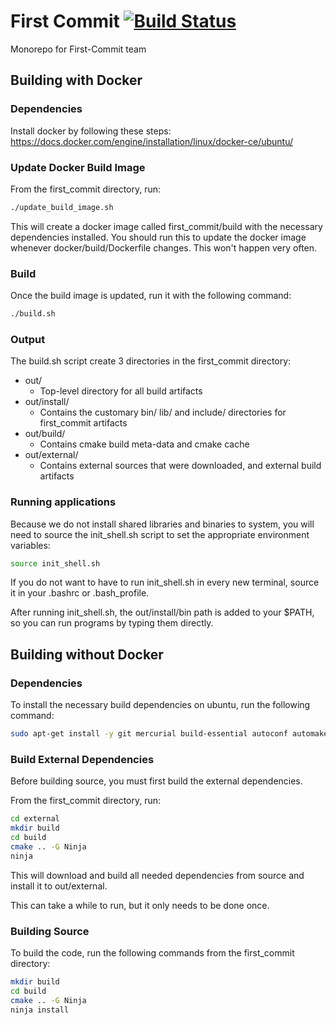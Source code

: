 # First Commit [![Build Status](https://travis-ci.org/First-Commit/first_commit.svg?branch=master)](https://travis-ci.org/First-Commit/first_commit)
Monorepo for First-Commit team

## Building with Docker
### Dependencies
Install docker by following these steps:
https://docs.docker.com/engine/installation/linux/docker-ce/ubuntu/

### Update Docker Build Image
From the first_commit directory, run:
```bash
./update_build_image.sh
```

This will create a docker image called first_commit/build with the necessary dependencies installed. You should run this to update the docker image whenever docker/build/Dockerfile changes. This won't happen very often.

### Build
Once the build image is updated, run it with the following command:
```bash
./build.sh
```

### Output
The build.sh script create 3 directories in the first_commit directory:
* out/
  * Top-level directory for all build artifacts
* out/install/
  * Contains the customary bin/ lib/ and include/ directories for first_commit artifacts
* out/build/
  * Contains cmake build meta-data and cmake cache
* out/external/
  * Contains external sources that were downloaded, and external build artifacts


### Running applications

Because we do not install shared libraries and binaries to system, you will need to source the init_shell.sh script to set the appropriate environment variables:

```bash
source init_shell.sh
```

If you do not want to have to run init_shell.sh in every new terminal, source it in your .bashrc or .bash_profile.

After running init_shell.sh, the out/install/bin path is added to your $PATH, so you can run programs by typing them directly.


## Building without Docker
### Dependencies
To install the necessary build dependencies on ubuntu, run the following command:

```bash
sudo apt-get install -y git mercurial build-essential autoconf automake libtool pkg-config unzip cmake ninja-build curl ruby-dev bison autopoint gettext
```

### Build External Dependencies
Before building source, you must first build the external dependencies.

From the first_commit directory, run:

```bash
cd external
mkdir build
cd build
cmake .. -G Ninja
ninja
```

This will download and build all needed dependencies from source and install it to out/external.

This can take a while to run, but it only needs to be done once.


### Building Source

To build the code, run the following commands from the first_commit directory:

```bash
mkdir build
cd build
cmake .. -G Ninja
ninja install
```
